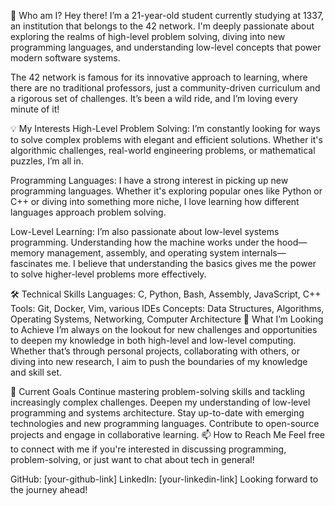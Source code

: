 👤 Who am I?
Hey there! I’m a 21-year-old student currently studying at 1337, an institution that belongs to the 42 network. I'm deeply passionate about exploring the realms of high-level problem solving, diving into new programming languages, and understanding low-level concepts that power modern software systems.

The 42 network is famous for its innovative approach to learning, where there are no traditional professors, just a community-driven curriculum and a rigorous set of challenges. It’s been a wild ride, and I’m loving every minute of it!

💡 My Interests
High-Level Problem Solving: I’m constantly looking for ways to solve complex problems with elegant and efficient solutions. Whether it's algorithmic challenges, real-world engineering problems, or mathematical puzzles, I’m all in.

Programming Languages: I have a strong interest in picking up new programming languages. Whether it's exploring popular ones like Python or C++ or diving into something more niche, I love learning how different languages approach problem solving.

Low-Level Learning: I’m also passionate about low-level systems programming. Understanding how the machine works under the hood—memory management, assembly, and operating system internals—fascinates me. I believe that understanding the basics gives me the power to solve higher-level problems more effectively.

🛠️ Technical Skills
Languages: C, Python, Bash, Assembly, JavaScript, C++
Tools: Git, Docker, Vim, various IDEs
Concepts: Data Structures, Algorithms, Operating Systems, Networking, Computer Architecture
🚀 What I’m Looking to Achieve
I’m always on the lookout for new challenges and opportunities to deepen my knowledge in both high-level and low-level computing. Whether that’s through personal projects, collaborating with others, or diving into new research, I aim to push the boundaries of my knowledge and skill set.

🌱 Current Goals
Continue mastering problem-solving skills and tackling increasingly complex challenges.
Deepen my understanding of low-level programming and systems architecture.
Stay up-to-date with emerging technologies and new programming languages.
Contribute to open-source projects and engage in collaborative learning.
📫 How to Reach Me
Feel free to connect with me if you're interested in discussing programming, problem-solving, or just want to chat about tech in general!

GitHub: [your-github-link]
LinkedIn: [your-linkedin-link]
Looking forward to the journey ahead!
